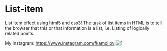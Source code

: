 # List-item
List item effect using html5 and css3! The task of list items in HTML is to tell the browser that this or that information is a list, i.e. Listing of logically related points.

My instagram: https://www.instagram.com/fkamollov
![1](https://user-images.githubusercontent.com/55693215/103043818-4ed2a680-458f-11eb-99dc-52cbf1795d15.png)
